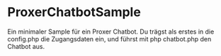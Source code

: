 # ProxerChatbotSample
Ein minimaler Sample für ein Proxer Chatbot. Du trägst als erstes in die config.php die Zugangsdaten ein, und führst mit php chatbot.php den Chatbot aus.
